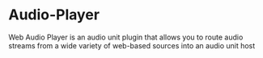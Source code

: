 # Audio-Player
Web Audio Player is an audio unit plugin that allows you to route audio streams from a wide variety of web-based sources into an audio unit host
